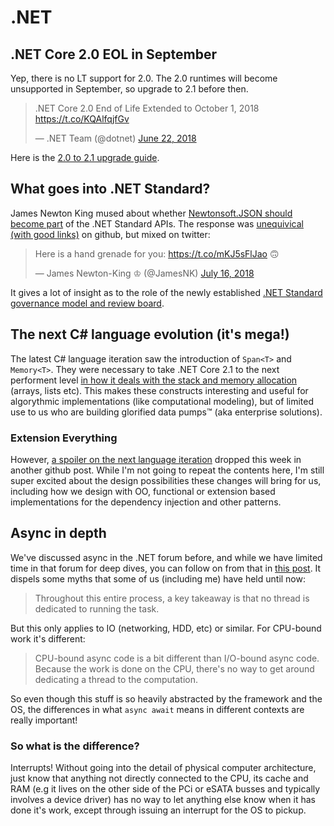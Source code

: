 # .NET

## .NET Core 2.0 EOL in September

Yep, there is no LT support for 2.0. The 2.0 runtimes will become unsupported in September, so upgrade to 2.1 before then.

<blockquote class="twitter-tweet" data-lang="en"><p lang="en" dir="ltr">.NET Core 2.0 End of Life Extended to October 1, 2018 <a href="https://t.co/KQAlfqjfGv">https://t.co/KQAlfqjfGv</a></p>&mdash; .NET Team (@dotnet) <a href="https://twitter.com/dotnet/status/1010269960948465665?ref_src=twsrc%5Etfw">June 22, 2018</a></blockquote>
<script async src="https://platform.twitter.com/widgets.js" charset="utf-8"></script>

Here is the [2.0 to 2.1 upgrade guide](https://docs.microsoft.com/en-us/aspnet/core/migration/20_21?view=aspnetcore-2.1).

## What goes into .NET Standard?

James Newton King mused about whether [Newtonsoft.JSON should become part](https://github.com/dotnet/standard/issues/834) of the .NET Standard APIs. The response was [unequivical (with good links)](https://github.com/dotnet/standard/blob/master/docs/faq.md#why-is-jsonnet-not-part-of-net-standard) on github, but mixed on twitter:

<blockquote class="twitter-tweet" data-lang="en"><p lang="en" dir="ltr">Here is a hand grenade for you: <a href="https://t.co/mKJ5sFlJao">https://t.co/mKJ5sFlJao</a> 🙃</p>&mdash; James Newton-King ♔ (@JamesNK) <a href="https://twitter.com/JamesNK/status/1018989458618662912?ref_src=twsrc%5Etfw">July 16, 2018</a></blockquote>
<script async src="https://platform.twitter.com/widgets.js" charset="utf-8"></script>

It gives a lot of insight as to the role of the newly established [.NET Standard governance model and review board](https://github.com/dotnet/standard/tree/master/docs/governance).

## The next C# language evolution (it's mega!)

The latest C# language iteration saw the introduction of `Span<T>` and `Memory<T>`. They were necessary to take .NET Core 2.1 to the next performent level [in how it deals with the stack and memory allocation](https://msdn.microsoft.com/en-us/magazine/mt814808.aspx) (arrays, lists etc). This makes these constructs interesting and useful for algorythmic implementations (like computational modeling), but of limited use to us who are building glorified data pumps™ (aka enterprise solutions).

### Extension Everything

However, [a spoiler on the next language iteration](https://github.com/dotnet/csharplang/issues/1711) dropped this week in another github post. While I'm not going to repeat the contents here, I'm still super excited about the design possibilities these changes will bring for us, including how we design with OO, functional or extension based implementations for the dependency injection and other patterns.

## Async in depth

We've discussed async in the .NET forum before, and while we have limited time in that forum for deep dives, you can follow on from that in [this post](https://docs.microsoft.com/en-us/dotnet/standard/async-in-depth). It dispels some myths that some of us (including me) have held until now:

>Throughout this entire process, a key takeaway is that no thread is dedicated to running the task.

But this only applies to IO (networking, HDD, etc) or similar. For CPU-bound work it's different:

>CPU-bound async code is a bit different than I/O-bound async code. Because the work is done on the CPU, there's no way to get around dedicating a thread to the computation.

So even though this stuff is so heavily abstracted by the framework and the OS, the differences in what `async await` means in different contexts are really important!

### So what is the difference?

Interrupts! Without going into the detail of physical computer architecture, just know that anything not directly connected to the CPU, its cache and RAM (e.g it lives on the other side of the PCi or eSATA busses and typically involves a device driver) has no way to let anything else know when it has done it's work, except through issuing an interrupt for the OS to pickup.
